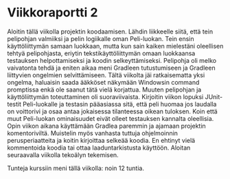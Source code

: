# Viikkoraportti 2
Aloitin tällä viikolla projektin koodaamisen. Lähdin liikkeelle siitä, että tein pelipohjan valmiiksi ja pelin logiikalle oman Peli-luokan. Tein ensin käyttöliittymän samaan luokkaan, mutta kun sain kaiken mielestäni oleellisen tehtyä pelipohjasta, eriytin tekstikäyttöliittymän omaan luokkaansa testauksen helpottamiseksi ja koodin selkeyttämiseksi. Pelipohja oli melko vaivatonta tehdä ja eniten aikaa meni Gradleen tutustumiseen ja Gradleen liittyvien ongelmien selvittämiseen. Tältä viikolta jäi ratkaisematta yksi ongelma, haluaisin saada ääkköset näkymään Windowsin command promptissa enkä ole saanut tätä vielä korjattua. Muuten pelipohjan ja käyttöliittymän toteuttaminen oli suoraviivaista.
Kirjoitin viikon lopuksi JUnit-testit Peli-luokalle ja testasin pääasiassa sitä, että peli huomaa jos laudalla on voittorivi ja osaa antaa jokaisessa tilanteessa oikean tuloksen. Koin että muut Peli-luokan ominaisuudet eivät olleet testauksen kannalta oleellisia.
Opin viikon aikana käyttämään Gradlea paremmin ja ajamaan projektin komentoriviltä. Muistelin myös vanhasta tuttuja ohjelmoinnin perusperiaatteita ja koitin kirjoittaa selkeää koodia.
En ehtinyt vielä kommentoida koodia tai ottaa laaduntarkistusta käyttöön. Aloitan seuraavalla viikolla tekoälyn tekemisen. 

Tunteja kurssiin meni tällä viikolla: noin 12 tuntia.
